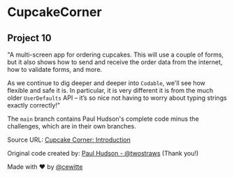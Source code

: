 # CupcakeCorner

## Project 10

"A multi-screen app for ordering cupcakes. This will use a couple of forms, but it also shows how to send and receive the order data from the internet, how to validate forms, and more.

As we continue to dig deeper and deeper into `Codable`, we'll see how flexible and safe it is. In particular, it is very different it is from the much older `UserDefaults` API – it’s so nice not having to worry about typing strings exactly correctly!"

The `main` branch contains Paul Hudson's complete code minus the challenges, which are in their own branches.

Source URL: [Cupcake Corner: Introduction](https://www.hackingwithswift.com/books/ios-swiftui/cupcake-corner-introduction)

Original code created by: [Paul Hudson - @twostraws](https://x.com/twostraws) (Thank you!)

Made with :heart: by [@cewitte](https://x.com/cewitte)